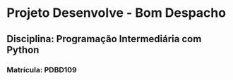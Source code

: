 # Projeto Desenvolve - Bom Despacho
## Disciplina: Programação Intermediária com Python
### Matrícula: PDBD109
